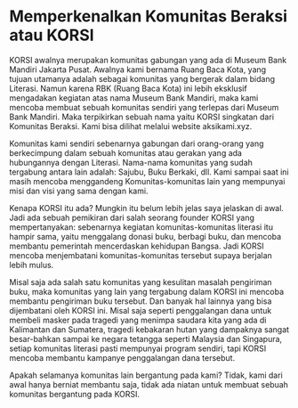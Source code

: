 # Memperkenalkan Komunitas Beraksi atau KORSI

KORSI awalnya merupakan komunitas gabungan yang ada di Museum Bank Mandiri Jakarta Pusat. Awalnya kami bernama Ruang Baca Kota, yang tujuan utamanya adalah sebagai komunitas yang bergerak dalam bidang Literasi. Namun karena RBK (Ruang Baca Kota) ini lebih eksklusif mengadakan kegiatan atas nama Museum Bank Mandiri, maka kami mencoba membuat sebuah komunitas sendiri yang terlepas dari Museum Bank Mandiri. Maka terpikirkan sebuah nama yaitu KORSI singkatan dari Komunitas Beraksi. Kami bisa dilihat melalui website aksikami.xyz. 

Komunitas kami sendiri sebenarnya gabungan dari orang-orang yang berkecimpung dalam sebuah komunitas atau gerakan yang ada hubungannya dengan Literasi. Nama-nama komunitas yang sudah tergabung antara lain adalah: Sajubu, Buku Berkaki, dll. Kami sampai saat ini masih mencoba menggandeng Komunitas-komunitas lain yang mempunyai misi dan visi yang sama dengan kami. 

Kenapa KORSI itu ada? Mungkin itu belum lebih jelas saya jelaskan di awal. Jadi ada sebuah pemikiran dari salah seorang founder KORSI yang mempertanyakan: sebenarnya kegiatan komunitas-komunitas literasi itu hampir sama, yaitu menggalang donasi buku, berbagi buku, dan mencoba membantu pemerintah mencerdaskan kehidupan Bangsa. Jadi KORSI mencoba menjembatani komunitas-komunitas tersebut supaya berjalan lebih mulus. 

Misal saja ada salah satu komunitas yang kesulitan masalah pengiriman buku, maka komunitas yang lain yang tergabung dalam KORSI ini mencoba membantu pengiriman buku tersebut. Dan banyak hal lainnya yang bisa dijembatani oleh KORSI ini. Misal saja seperti penggalangan dana untuk membeli masker pada tragedi yang menimpa saudara kita yang ada di Kalimantan dan Sumatera, tragedi kebakaran hutan yang dampaknya sangat besar-bahkan sampai ke negara tetangga seperti Malaysia dan Singapura, setiap komunitas literasi pasti mempunyai program sendiri, tapi KORSI mencoba membantu kampanye penggalangan dana tersebut. 

Apakah selamanya komunitas lain bergantung pada kami? Tidak, kami dari awal hanya berniat membantu saja, tidak ada niatan untuk membuat sebuah komunitas bergantung pada KORSI.